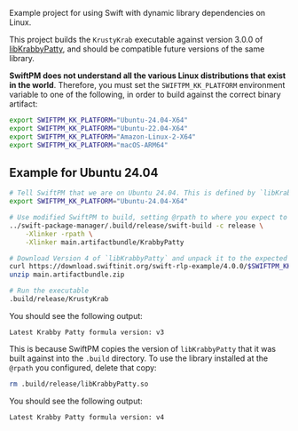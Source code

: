 Example project for using Swift with dynamic library dependencies on Linux.

This project builds the `KrustyKrab` executable against version 3.0.0 of [libKrabbyPatty](https://github.com/tayloraswift/swift-rlp-example), and should be compatible future versions of the same library.

**SwiftPM does not understand all the various Linux distributions that exist in the world**. Therefore, you must set the `SWIFTPM_KK_PLATFORM` environment variable to one of the following, in order to build against the correct binary artifact:

```bash
export SWIFTPM_KK_PLATFORM="Ubuntu-24.04-X64"
export SWIFTPM_KK_PLATFORM="Ubuntu-22.04-X64"
export SWIFTPM_KK_PLATFORM="Amazon-Linux-2-X64"
export SWIFTPM_KK_PLATFORM="macOS-ARM64"
```

## Example for Ubuntu 24.04

```bash
# Tell SwiftPM that we are on Ubuntu 24.04. This is defined by `libKrabbyPatty`, not SwiftPM.
export SWIFTPM_KK_PLATFORM="Ubuntu-24.04-X64"

# Use modified SwiftPM to build, setting @rpath to where you expect to deploy `libKrabbyPatty`
../swift-package-manager/.build/release/swift-build -c release \
    -Xlinker -rpath \
    -Xlinker main.artifactbundle/KrabbyPatty

# Download Version 4 of `libKrabbyPatty` and unpack it to the expected location
curl https://download.swiftinit.org/swift-rlp-example/4.0.0/$SWIFTPM_KK_PLATFORM/main.artifactbundle.zip -o main.artifactbundle.zip
unzip main.artifactbundle.zip

# Run the executable
.build/release/KrustyKrab
```

You should see the following output:

```
Latest Krabby Patty formula version: v3
```

This is because SwiftPM copies the version of `libKrabbyPatty` that it was built against into the `.build` directory. To use the library installed at the `@rpath` you configured, delete that copy:

```bash
rm .build/release/libKrabbyPatty.so
```

You should see the following output:

```
Latest Krabby Patty formula version: v4
```
